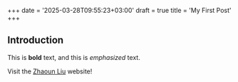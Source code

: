 +++
date = '2025-03-28T09:55:23+03:00'
draft = true
title = 'My First Post'
+++

## Introduction

This is **bold** text, and this is *emphasized* text.

Visit the [Zhaoun Liu](../../academic_html/index.html) website!
